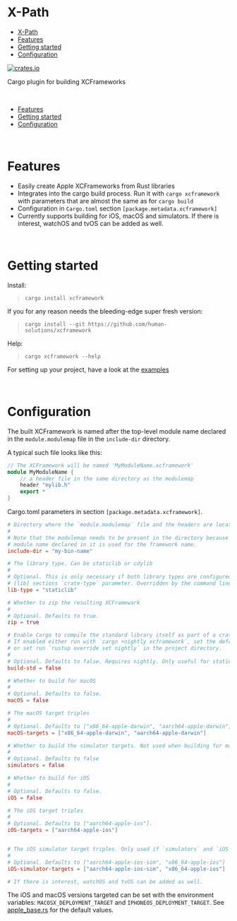 <!-- 
Please don't edit. This document has been generated from src/readme.tpl.md
--> 
# X-Path

- [X-Path](#x-path)
- [Features](#features)
- [Getting started](#getting-started)
- [Configuration](#configuration)

[![crates.io](https://img.shields.io/crates/v/cargo-xcframeworks)](https://crates.io/crates/cargo-xcframeworks)

Cargo plugin for building XCFrameworks

<br/>

- [Features](#features)
- [Getting started](#getting-started)
- [Configuration](#configuration)

<br/>

# Features

- Easily create Apple XCFrameworks from Rust libraries
- Integrates into the cargo build process. Run it with `cargo xcframework` with parameters that are almost the same as for `cargo build`
- Configuration in `Cargo.toml` section `[package.metadata.xcframework]`
- Currently supports building for iOS, macOS and simulators. If there is interest, watchOS and tvOS can be added as well.

<br/>

# Getting started

Install:

> `cargo install xcframework`

If you for any reason needs the bleeding-edge super fresh version:

> `cargo install --git https://github.com/human-solutions/xcframework`

Help:

> `cargo xcframework --help`

For setting up your project, have a look at the [examples](https://github.com/akesson/cargo-xcframework/tree/main/examples)

<br/>

# Configuration

The built XCFramework is named after the top-level module name declared in the `module.modulemap` file in the `include-dir` directory.

A typical such file looks like this:

```cpp
// The XCFramework will be named 'MyModuleName.xcframework'
module MyModuleName {
    // a header file in the same directory as the modulemap
    header "mylib.h"
    export *
}
```

Cargo.toml parameters in section `[package.metadata.xcframework]`.

```toml
# Directory where the `module.modulemap` file and the headers are located.
#
# Note that the modulemap needs to be present in the directory because the
# module name declared in it is used for the framework name.
include-dir = "my-bin-name"

# The library type. Can be staticlib or cdylib
#
# Optional. This is only necessary if both library types are configured in the
# [lib] sections `crate-type` parameter. Overridden by the command line parameter `--lib-type`.
lib-type = "staticlib"

# Whether to zip the resulting XCFramework
#
# Optional. Defaults to true.
zip = true

# Enable Cargo to compile the standard library itself as part of a crate graph compilation.
# If enabled either run with `cargo +nightly xcframework`, set the default toolchain to nightly
# or set run `rustup override set nightly` in the project directory.
#
# Optional. Defaults to false. Requires nightly. Only useful for staticlib's, ignored for cdylibs.
build-std = false

# Whether to build for macOS
#
# Optional. Defaults to false.
macOS = false

# The macOS target triples
#
# Optional. Defaults to ["x86_64-apple-darwin", "aarch64-apple-darwin"].
macOS-targets = ["x86_64-apple-darwin", "aarch64-apple-darwin"]

# Whether to build the simulator targets. Not used when building for macOS.
#
# Optional. Defaults to false
simulators = false

# Whether to build for iOS
#
# Optional. Defaults to false.
iOS = false

# The iOS target triples
#
# Optional. Defaults to ["aarch64-apple-ios"].
iOS-targets = ["aarch64-apple-ios"]


# The iOS simulator target triples. Only used if `simulators` and `iOS` are true.
#
# Optional. Defaults to ["aarch64-apple-ios-sim", "x86_64-apple-ios"]
iOS-simulator-targets = ["aarch64-apple-ios-sim", "x86_64-apple-ios"]

# If there is interest, watchOS and tvOS can be added as well.
```

The iOS and macOS versions targeted can be set with the environment variables:
`MACOSX_DEPLOYMENT_TARGET` and `IPHONEOS_DEPLOYMENT_TARGET`. See [apple_base.rs](https://github.com/rust-lang/rust/blob/master/compiler/rustc_target/src/spec/apple_base.rs) for the default values.


